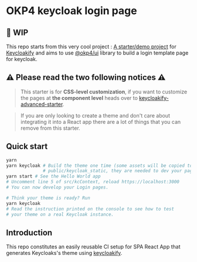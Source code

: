 # OKP4 keycloak login page

## 🚧 WIP

This repo starts from this very cool project : [A starter/demo project](https://github.com/garronej/keycloakify-starter) for [Keycloakify](https://keycloakify.dev) and aims to use [@okp4/ui](https://github.com/okp4/ui) library to build a login template page for keycloak.

## ⚠️ Please read the two following notices ⚠️

> This starter is for **CSS-level customization**, if you want to customize the pages at
> **the component level** heads over to [keycloakify-advanced-starter](https://github.com/garronej/keycloakify-advanced-starter).

> If you are only looking to create a theme and don't care about integrating it into a React app there
> are a lot of things that you can remove from this starter.

## Quick start

```bash
yarn
yarn keycloak # Build the theme one time (some assets will be copied to
              # public/keycloak_static, they are needed to dev your page outside of Keycloak)
yarn start # See the Hello World app
# Uncomment line 5 of src/kcContext, reload https://localhost:3000
# You can now develop your Login pages.

# Think your theme is ready? Run
yarn keycloak
# Read the instruction printed on the console to see how to test
# your theme on a real Keycloak instance.
```

## Introduction

This repo constitutes an easily reusable CI setup for SPA React App that generates Keycloaks's theme
using [keycloakify](https://github.com/InseeFrLab/keycloakify).
